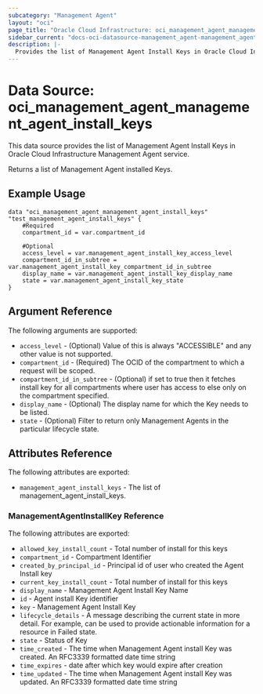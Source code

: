 ```yaml
---
subcategory: "Management Agent"
layout: "oci"
page_title: "Oracle Cloud Infrastructure: oci_management_agent_management_agent_install_keys"
sidebar_current: "docs-oci-datasource-management_agent-management_agent_install_keys"
description: |-
  Provides the list of Management Agent Install Keys in Oracle Cloud Infrastructure Management Agent service
---
```


# Data Source: oci_management_agent_management_agent_install_keys
This data source provides the list of Management Agent Install Keys in Oracle Cloud Infrastructure Management Agent service.

Returns a list of Management Agent installed Keys.


## Example Usage

```hcl
data "oci_management_agent_management_agent_install_keys" "test_management_agent_install_keys" {
	#Required
	compartment_id = var.compartment_id

	#Optional
	access_level = var.management_agent_install_key_access_level
	compartment_id_in_subtree = var.management_agent_install_key_compartment_id_in_subtree
	display_name = var.management_agent_install_key_display_name
	state = var.management_agent_install_key_state
}
```

## Argument Reference

The following arguments are supported:

* `access_level` - (Optional) Value of this is always "ACCESSIBLE" and any other value is not supported.
* `compartment_id` - (Required) The OCID of the compartment to which a request will be scoped.
* `compartment_id_in_subtree` - (Optional) if set to true then it fetches install key for all compartments where user has access to else only on the compartment specified.
* `display_name` - (Optional) The display name for which the Key needs to be listed.
* `state` - (Optional) Filter to return only Management Agents in the particular lifecycle state.


## Attributes Reference

The following attributes are exported:

* `management_agent_install_keys` - The list of management_agent_install_keys.

### ManagementAgentInstallKey Reference

The following attributes are exported:

* `allowed_key_install_count` - Total number of install for this keys
* `compartment_id` - Compartment Identifier
* `created_by_principal_id` - Principal id of user who created the Agent Install key
* `current_key_install_count` - Total number of install for this keys
* `display_name` - Management Agent Install Key Name
* `id` - Agent install Key identifier
* `key` - Management Agent Install Key
* `lifecycle_details` - A message describing the current state in more detail. For example, can be used to provide actionable information for a resource in Failed state.
* `state` - Status of Key
* `time_created` - The time when Management Agent install Key was created. An RFC3339 formatted date time string
* `time_expires` - date after which key would expire after creation
* `time_updated` - The time when Management Agent install Key was updated. An RFC3339 formatted date time string

